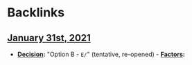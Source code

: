 
# Backlinks
## [January 31st, 2021](<January 31st, 2021.md>)
- **[Decision](<Decision.md>):** "Option B - `E/`" (tentative, re-opened)
            - **[Factors](<Factors.md>):**

